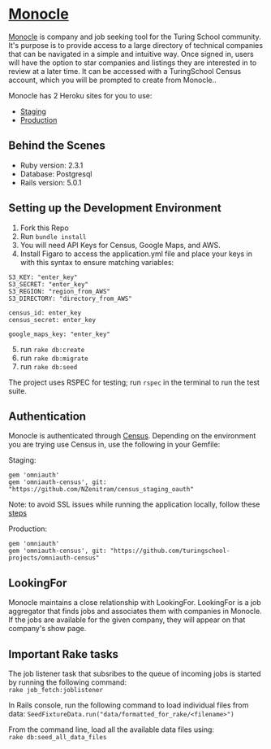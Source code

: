 # [Monocle](https://turingmonocle-production.herokuapp.com)

[Monocle](https://turingmonocle-production.herokuapp.com) is company and job seeking tool for the Turing School community. It's purpose is to provide access to a large directory of technical companies that can be navigated in a simple and intuitive way. Once signed in, users will have the option to star companies and listings they are interested in to review at a later time. It can be accessed with a TuringSchool Census account, which you will be prompted to create from Monocle..

Monocle has 2 Heroku sites for you to use:
* [Staging](https://turingmonocle-staging.herokuapp.com)
* [Production](https://monocle.turing.io)

## Behind the Scenes

* Ruby version: 2.3.1
* Database: Postgresql
* Rails version: 5.0.1

## Setting up the Development Environment

 1. Fork this Repo
 2. Run `bundle install`
 3. You will need API Keys for Census, Google Maps, and AWS.
 4. Install Figaro to access the application.yml file and place your keys in with this syntax to ensure matching variables:

 ```
 S3_KEY: "enter_key"
 S3_SECRET: "enter_key"
 S3_REGION: "region_from_AWS"
 S3_DIRECTORY: "directory_from_AWS"

 census_id: enter_key
 census_secret: enter_key

 google_maps_key: "enter_key"
```

 5. run `rake db:create`
 6. run `rake db:migrate`
 7. run `rake db:seed`


 The project uses RSPEC for testing; run `rspec` in the terminal to run the test suite.
 
## Authentication 
Monocle is authenticated through [Census](https://github.com/turingschool-projects/omniauth-census). Depending on the environment you are trying use Census in, use the following in your Gemfile: 

Staging: 
```
gem 'omniauth'
gem 'omniauth-census', git: "https://github.com/NZenitram/census_staging_oauth"
```
Note: to avoid SSL issues while running the application locally, follow these [steps](https://github.com/NZenitram/census_staging_oauth#important-note)

Production: 
```
gem 'omniauth'
gem 'omniauth-census', git: "https://github.com/turingschool-projects/omniauth-census"
```
## LookingFor
Monocle maintains a close relationship with LookingFor. LookingFor is a job aggregator that finds jobs and associates them with companies in Monocle. If the jobs are available for the given company, they will appear on that company's show page. 

## Important Rake tasks
The job listener task that subsribes to the queue of incoming jobs is started by running the following command:  
`rake job_fetch:joblistener`

In Rails console, run the following command to load individual files from data: 
`SeedFixtureData.run("data/formatted_for_rake/<filename>")`

From the command line, load all the available data files using:<br> 
`rake db:seed_all_data_files`

